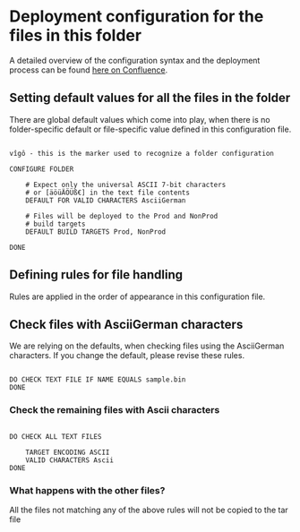 ﻿# Deployment configuration for the files in this folder

A detailed overview of the configuration syntax and the 
deployment process can be found [here on Confluence](https://confluence.dhl.com/x/7uPVGg).

## Setting default values for all the files in the folder

There are global default values which come into play, when there
is no folder-specific default or file-specific value defined in
this configuration file.

```vigo

vîgô - this is the marker used to recognize a folder configuration

CONFIGURE FOLDER

	# Expect only the universal ASCII 7-bit characters 
	# or [äöüÄÖÜß€] in the text file contents
    DEFAULT FOR VALID CHARACTERS AsciiGerman
    
	# Files will be deployed to the Prod and NonProd
	# build targets 
	DEFAULT BUILD TARGETS Prod, NonProd

DONE

```

## Defining rules for file handling

Rules are applied in the order of appearance in this configuration file.

## Check files with AsciiGerman characters

We are relying on the defaults, when checking files using the AsciiGerman 
characters. If you change the default, please revise these rules.

```vigo

DO CHECK TEXT FILE IF NAME EQUALS sample.bin
DONE

```

### Check the remaining files with Ascii characters

```vigo

DO CHECK ALL TEXT FILES
	
    TARGET ENCODING ASCII
    VALID CHARACTERS Ascii
DONE

```

### What happens with the other files?

All the files not matching any of the above rules will not 
be copied to the tar file
